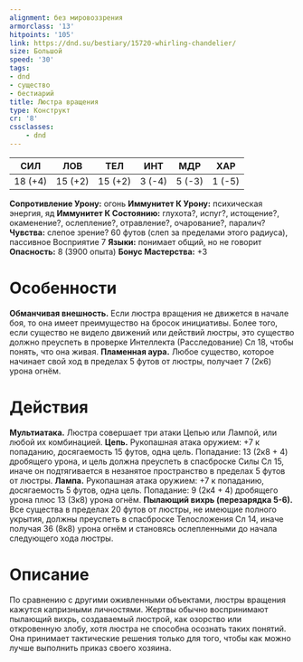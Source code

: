```yaml
---
alignment: без мировоззрения
armorclass: '13'
hitpoints: '105'
link: https://dnd.su/bestiary/15720-whirling-chandelier/
size: Большой
speed: '30'
tags:
- dnd
- существо
- бестиарий
title: Люстра вращения
type: Конструкт
cr: '8'
cssclasses:
    - dnd
---
```



| СИЛ | ЛОВ | ТЕЛ | ИНТ | МДР | ХАР |
|---|---|---|---|---|---|
| 18 (+4) | 15 (+2) | 15 (+2) | 3 (-4) | 5 (-3) | 1 (-5) |
**Сопротивление Урону:** огонь
**Иммунитет К Урону:** психическая энергия, яд
**Иммунитет К Состоянию:** глухота?, испуг?, истощение?, окаменение?, ослепление?, отравление?, очарование?, паралич?
**Чувства:** слепое зрение? 60 футов (слеп за пределами этого радиуса), пассивное Восприятие 7
**Языки:** понимает общий, но не говорит
**Опасность:** 8 (3900 опыта)
**Бонус Мастерства:** +3


# Особенности
**Обманчивая внешность.** Если люстра вращения не движется в начале боя, то она имеет преимущество на бросок инициативы. Более того, если существо не видело движений или действий люстры, это существо должно преуспеть в проверке Интеллекта (Расследование) Сл 18, чтобы понять, что она живая.
**Пламенная аура.** Любое существо, которое начинает свой ход в пределах 5 футов от люстры, получает 7 (2к6) урона огнём.


# Действия
**Мультиатака.** Люстра совершает три атаки Цепью или Лампой, или любой их комбинацией.
**Цепь.** Рукопашная атака оружием: +7 к попаданию, досягаемость 15 футов, одна цель. Попадание: 13 (2к8 + 4) дробящего урона, и цель должна преуспеть в спасброске Силы Сл 15, иначе он подтягивается в незанятое пространство в пределах 5 футов от люстры.
**Лампа.** Рукопашная атака оружием: +7 к попаданию, досягаемость 5 футов, одна цель. Попадание: 9 (2к4 + 4) дробящего урона плюс 13 (3к8) урона огнём.
**Пылающий вихрь (перезарядка 5-6).** Все существа в пределах 20 футов от люстры, не имеющие полного укрытия, должны преуспеть в спасброске Телосложения Сл 14, иначе получая 36 (8к8) урона огнём и становясь ослепленными до начала следующего хода люстры.


# Описание
По сравнению с другими оживленными объектами, люстры вращения кажутся капризными личностями. Жертвы обычно воспринимают пылающий вихрь, создаваемый люстрой, как озорство или откровенную злобу, хотя люстра не способна осознать таких понятий. Она принимает тактические решения только для того, чтобы как можно лучше выполнить приказ своего хозяина.